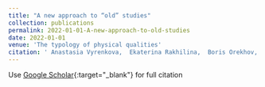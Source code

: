 ```yaml
---
title: "A new approach to “old” studies"
collection: publications
permalink: 2022-01-01-A-new-approach-to-old-studies
date: 2022-01-01
venue: 'The typology of physical qualities'
citation: ' Anastasia Vyrenkova,  Ekaterina Rakhilina,  Boris Orekhov, &quot;A new approach to “old” studies.&quot; The typology of physical qualities, 2022.'
---
```

Use [Google Scholar](https://scholar.google.com/scholar?q=A+new+approach+to+“old”+studies){:target="_blank"} for full citation
